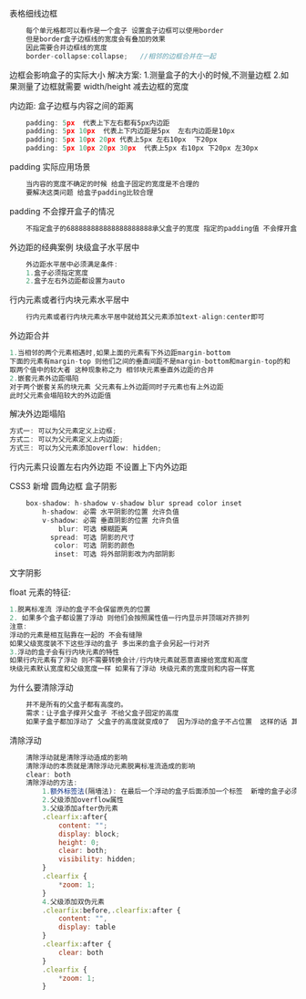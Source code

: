表格细线边框

```js
    每个单元格都可以看作是一个盒子 设置盒子边框可以使用border
    但是border盒子边框线的宽度会有叠加的效果
    因此需要合并边框线的宽度
    border-collapse:collapse;   //相邻的边框合并在一起
```

边框会影响盒子的实际大小
解决方案: 1.测量盒子的大小的时候,不测量边框 2.如果测量了边框就需要 width/height 减去边框的宽度

内边距: 盒子边框与内容之间的距离

```js
    padding: 5px  代表上下左右都有5px内边距
    padding: 5px 10px  代表上下内边距是5px  左右内边距是10px
    padding: 5px 10px 20px 代表上5px 左右10px  下20px
    padding: 5px 10px 20px 30px  代表上5px 右10px 下20px 左30px
```

padding 实际应用场景

```js
    当内容的宽度不确定的时候 给盒子固定的宽度是不合理的
    要解决这类问题 给盒子padding比较合理
```

padding 不会撑开盒子的情况

```js
    不指定盒子的688888888888888888888承父盒子的宽度 指定的padding值 不会撑开盒子
```

外边距的经典案例
块级盒子水平居中

```js
    外边距水平居中必须满足条件:
    1.盒子必须指定宽度
    2.盒子左右外边距都设置为auto
```

行内元素或者行内块元素水平居中

```js
    行内元素或者行内块元素水平居中就给其父元素添加text-align:center即可
```

外边距合并

```js
1.当相邻的两个元素相遇时,如果上面的元素有下外边距margin-bottom
下面的元素有margin-top 则他们之间的垂直间距不是margin-bottom和margin-top的和
取两个值中的较大者 这种现象称之为 相邻块元素垂直外边距的合并
2.嵌套元素外边距塌陷
对于两个嵌套关系的块元素 父元素有上外边距同时子元素也有上外边距
此时父元素会塌陷较大的外边距值
```

解决外边距塌陷

```js
方式一: 可以为父元素定义上边框;
方式二: 可以为父元素定义上内边距;
方式三: 可以为父元素添加overflow: hidden;
```

行内元素只设置左右内外边距 不设置上下内外边距

CSS3 新增
圆角边框
盒子阴影

```js
    box-shadow: h-shadow v-shadow blur spread color inset
        h-shadow: 必需 水平阴影的位置 允许负值
        v-shadow: 必需 垂直阴影的位置 允许负值
            blur: 可选 模糊距离
          spread: 可选 阴影的尺寸
           color: 可选 阴影的颜色
           inset: 可选 将外部阴影改为内部阴影
```

文字阴影

float 元素的特征:

```js
1.脱离标准流 浮动的盒子不会保留原先的位置
2. 如果多个盒子都设置了浮动 则他们会按照属性值一行内显示并顶端对齐排列
注意:
浮动的元素是相互贴靠在一起的 不会有缝隙
如果父级宽度装不下这些浮动的盒子 多出来的盒子会另起一行对齐
3.浮动的盒子会有行内块元素的特性
如果行内元素有了浮动 则不需要转换会计/行内块元素就恶意直接给宽度和高度
块级元素默认宽度和父级宽度一样 如果有了浮动 块级元素的宽度则和内容一样宽
```

为什么要清除浮动

```js
    并不是所有的父盒子都有高度的。
    需求：让子盒子撑开父盒子 不给父盒子固定的高度
    如果子盒子都加浮动了 父盒子的高度就变成0了  因为浮动的盒子不占位置  这样的话 其他的盒子会占用父盒子的高度了
```

清除浮动

```js
    清除浮动就是清除浮动造成的影响
    清除浮动的本质就是清除浮动元素脱离标准流造成的影响
    clear: both
    清除浮动的方法:
        1.额外标签法(隔墙法): 在最后一个浮动的盒子后面添加一个标签  新增的盒子必须是块级元素 不能是行内元素
        2.父级添加overflow属性
        3.父级添加after伪元素
        .clearfix:after{
            content: "";
            display: block;
            height: 0;
            clear: both;
            visibility: hidden;
        }
        .clearfix {
            *zoom: 1;
        }
        4.父级添加双伪元素
        .clearfix:before,.clearfix:after {
            content: "",
            display: table
        }
        .clearfix:after {
            clear: both
        }
        .clearfix {
            *zoom: 1;
        }
```
